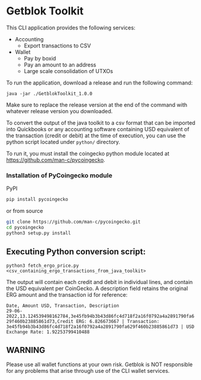 # Getblok Toolkit

This CLI application provides the following services:

- Accounting
  - Export transactions to CSV
- Wallet
  - Pay by boxid
  - Pay an amount to an address
  - Large scale consolidation of UTXOs

To run the application, download a release and run the following command:

```shell
java -jar ./GetblokToolkit_1.0.0
```

Make sure to replace the release version at the end of the command with whatever release version you downloaded.

To convert the output of the java toolkit to a csv format that can be imported into Quickbooks or any accounting software containing USD equivalent of the transaction (credit or debit) at the time of execution, you can use the python script located under `python/` directory.

To run it, you must install the coingecko python module located at https://github.com/man-c/pycoingecko.

### Installation of PyCoingecko module
PyPI
```bash
pip install pycoingecko
```
or from source
```bash
git clone https://github.com/man-c/pycoingecko.git
cd pycoingecko
python3 setup.py install
```

## Executing Python conversion script:
```shell
python3 fetch_ergo_price.py <csv_containing_ergo_transactions_from_java_toolkit>
```
The output will contain each credit and debit in individual lines, and contain the USD equivalent per CoinGecko.  A description field retains the original ERG amount and the transaction id for reference:

`Date, Amount USD, Transaction, Description`  
`29-06-2022,13.124539498162784,3e45fb94b3b43d86fc4d718f2a16f0792a4a2891790fa629f460b23885861d73,Credit ERG: 6.826673667 | Transaction: 3e45fb94b3b43d86fc4d718f2a16f0792a4a2891790fa629f460b23885861d73 | USD Exchange Rate: 1.92253799410488`  

## WARNING
Please use all wallet functions at your own risk. Getblok is NOT responsible for any problems that arise
through use of the CLI wallet services. 
